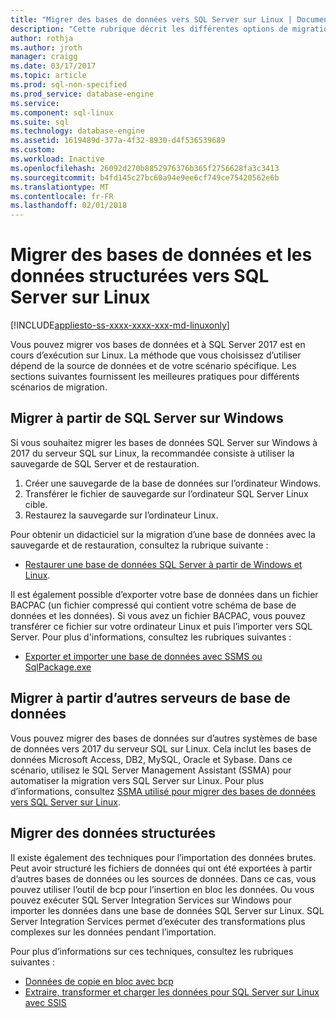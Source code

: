 ```yaml
---
title: "Migrer des bases de données vers SQL Server sur Linux | Documents Microsoft"
description: "Cette rubrique décrit les différentes options de migration de bases de données et données vers SQL Server sur Linux."
author: rothja
ms.author: jroth
manager: craigg
ms.date: 03/17/2017
ms.topic: article
ms.prod: sql-non-specified
ms.prod_service: database-engine
ms.service: 
ms.component: sql-linux
ms.suite: sql
ms.technology: database-engine
ms.assetid: 1619489d-377a-4f32-8930-d4f536539689
ms.custom: 
ms.workload: Inactive
ms.openlocfilehash: 26092d270b8852976376b365f2756628fa3c3413
ms.sourcegitcommit: b4fd145c27bc60a94e9ee6cf749ce75420562e6b
ms.translationtype: MT
ms.contentlocale: fr-FR
ms.lasthandoff: 02/01/2018
---
```

# <a name="migrate-databases-and-structured-data-to-sql-server-on-linux"></a>Migrer des bases de données et les données structurées vers SQL Server sur Linux 

[!INCLUDE[appliesto-ss-xxxx-xxxx-xxx-md-linuxonly](../includes/appliesto-ss-xxxx-xxxx-xxx-md-linuxonly.md)]

Vous pouvez migrer vos bases de données et à SQL Server 2017 est en cours d’exécution sur Linux. La méthode que vous choisissez d’utiliser dépend de la source de données et de votre scénario spécifique. Les sections suivantes fournissent les meilleures pratiques pour différents scénarios de migration.

## <a name="migrate-from-sql-server-on-windows"></a>Migrer à partir de SQL Server sur Windows
Si vous souhaitez migrer les bases de données SQL Server sur Windows à 2017 du serveur SQL sur Linux, la recommandée consiste à utiliser la sauvegarde de SQL Server et de restauration.

1. Créer une sauvegarde de la base de données sur l’ordinateur Windows.
2. Transférer le fichier de sauvegarde sur l’ordinateur SQL Server Linux cible.
3. Restaurez la sauvegarde sur l’ordinateur Linux. 

Pour obtenir un didacticiel sur la migration d’une base de données avec la sauvegarde et de restauration, consultez la rubrique suivante :

- [Restaurer une base de données SQL Server à partir de Windows et Linux](sql-server-linux-migrate-restore-database.md).

Il est également possible d’exporter votre base de données dans un fichier BACPAC (un fichier compressé qui contient votre schéma de base de données et les données). Si vous avez un fichier BACPAC, vous pouvez transférer ce fichier sur votre ordinateur Linux et puis l’importer vers SQL Server. Pour plus d'informations, consultez les rubriques suivantes :

- [Exporter et importer une base de données avec SSMS ou SqlPackage.exe](sql-server-linux-migrate-ssms.md)

## <a name="migrate-from-other-database-servers"></a>Migrer à partir d’autres serveurs de base de données
Vous pouvez migrer des bases de données sur d’autres systèmes de base de données vers 2017 du serveur SQL sur Linux. Cela inclut les bases de données Microsoft Access, DB2, MySQL, Oracle et Sybase. Dans ce scénario, utilisez le SQL Server Management Assistant (SSMA) pour automatiser la migration vers SQL Server sur Linux. Pour plus d’informations, consultez [SSMA utilisé pour migrer des bases de données vers SQL Server sur Linux](sql-server-linux-migrate-ssma.md).  

## <a name="migrate-structured-data"></a>Migrer des données structurées
Il existe également des techniques pour l’importation des données brutes. Peut avoir structuré les fichiers de données qui ont été exportées à partir d’autres bases de données ou les sources de données. Dans ce cas, vous pouvez utiliser l’outil de bcp pour l’insertion en bloc les données. Ou vous pouvez exécuter SQL Server Integration Services sur Windows pour importer les données dans une base de données SQL Server sur Linux. SQL Server Integration Services permet d’exécuter des transformations plus complexes sur les données pendant l’importation. 

Pour plus d’informations sur ces techniques, consultez les rubriques suivantes :

- [Données de copie en bloc avec bcp](sql-server-linux-migrate-bcp.md)
- [Extraire, transformer et charger les données pour SQL Server sur Linux avec SSIS](sql-server-linux-migrate-ssis.md) 
